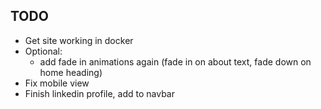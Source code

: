 ## TODO
* Get site working in docker
* Optional: 
  * add fade in animations again (fade in on about text, fade down on home heading)
* Fix mobile view
* Finish linkedin profile, add to navbar